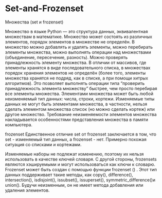 # Set-and-Frozenset
Множества (set и frozenset)

Множество в языке Python — это структура данных, эквивалентная множествам в математике. Множество может состоять из различных элементов, порядок элементов в множестве не определён. В множество можно добавлять и удалять элементы, можно перебирать элементы множества, можно выполнять операции над множествами (объединение, пересечение, разность). Можно проверять принадлежность элементу множества.
В отличии от массивов, где элементы хранятся в виде последовательного списка, в множествах порядок хранения элементов не определён (более того, элементы множества хранятся не подряд, как в списке, а при помощи хитрых алгоритмов). Это позволяет выполнять операции типа “проверить принадлежность элемента множеству” быстрее, чем просто перебирая все элементы множества.
Элементами множества может быть любой неизменяемый тип данных: числа, строки, кортежи. Изменяемые типы данных не могут быть элементами множества, в частности, нельзя сделать элементом множества список (но можно сделать кортеж) или другое множество. Требование неизменяемости элементов множества накладывается особенностями представления множества в памяти компьютера.

frozenset
Единственное отличие set от frozenset заключается в том, что set - изменяемый тип данных, а frozenset - нет. Примерно похожая ситуация со списками и кортежами.

Изменяемые наборы не подлежат изменению, поэтому их нельзя использовать в качестве ключей словаря. С другой стороны, frozensets являются хэшируемыми и могут использоваться как ключи к словарю.
Frozenset может быть создан с помощью функции frozenset () .
Этот тип данных поддерживает такие методы, как copy(), difference(), intersection(), isdisjoint(), issubset(), issuperset(), symmetric_difference()и union(). Будучи неизменным, он не имеет метода добавления или удаления элементов.
